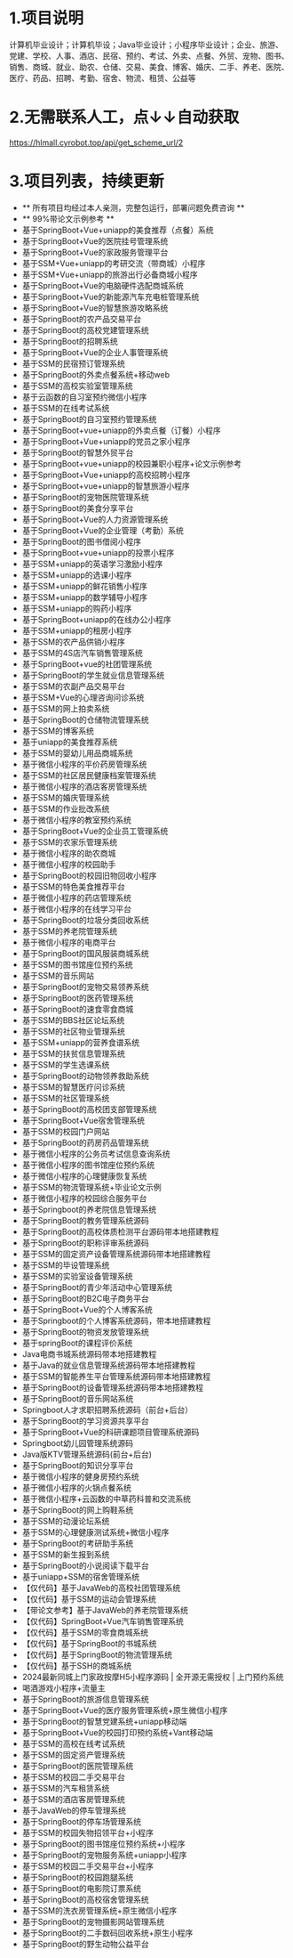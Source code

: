 # 1.项目说明
计算机毕业设计；计算机毕设；Java毕业设计；小程序毕业设计；企业、旅游、党建、学校、人事、酒店、民宿、预约、考试、外卖、点餐、外贸、宠物、图书、销售、商城、就业、助农、仓储、交易、美食、博客、婚庆、二手、养老、医院、医疗、药品、招聘、考勤、宿舍、物流、租赁、公益等

# 2.无需联系人工，点↓↓自动获取
https://hlmall.cyrobot.top/api/get_scheme_url/2

# 3.项目列表，持续更新
- ** 所有项目均经过本人亲测，完整包运行，部署问题免费咨询 **
- ** 99%带论文示例参考 **
- 基于SpringBoot+Vue+uniapp的美食推荐（点餐）系统
- 基于SpringBoot+Vue的医院挂号管理系统
- 基于SpringBoot+Vue的家政服务管理平台
- 基于SSM+Vue+uniapp的考研交流（带商城）小程序
- 基于SSM+Vue+uniapp的旅游出行必备商城小程序
- 基于SpringBoot+Vue的电脑硬件选配商城系统
- 基于SpringBoot+Vue的新能源汽车充电桩管理系统
- 基于SpringBoot+Vue的智慧旅游攻略系统
- 基于SpringBoot的农产品交易平台
- 基于SpringBoot的高校党建管理系统
- 基于SpringBoot的招聘系统
- 基于SpringBoot+Vue的企业人事管理系统
- 基于SSM的民宿预订管理系统
- 基于SpringBoot的外卖点餐系统+移动web
- 基于SSM的高校实验室管理系统
- 基于云函数的自习室预约微信小程序
- 基于SSM的在线考试系统
- 基于SpringBoot的自习室预约管理系统
- 基于SpringBoot+vue+uniapp的外卖点餐（订餐）小程序
- 基于SpringBoot+Vue+uniapp的党员之家小程序
- 基于SpringBoot的智慧外贸平台
- 基于SpringBoot+vue+uniapp的校园兼职小程序+论文示例参考
- 基于SpringBoot+Vue+uniapp的高校招聘小程序
- 基于SpringBoot+vue+uniapp的智慧旅游小程序
- 基于SpringBoot的宠物医院管理系统
- 基于SpringBoot的美食分享平台
- 基于SpringBoot+Vue的人力资源管理系统
- 基于SpringBoot+Vue的企业管理（考勤）系统
- 基于SpringBoot的图书借阅小程序
- 基于SpringBoot+vue+uniapp的投票小程序
- 基于SSM+uniapp的英语学习激励小程序
- 基于SSM+uniapp的选课小程序
- 基于SSM+uniapp的鲜花销售小程序
- 基于SSM+uniapp的数学辅导小程序
- 基于SSM+uniapp的购药小程序
- 基于SpringBoot+uniapp的在线办公小程序
- 基于SSM+uniapp的租房小程序
- 基于SSM的农产品供销小程序
- 基于SSM的4S店汽车销售管理系统
- 基于SpringBoot+vue的社团管理系统
- 基于SpringBoot的学生就业信息管理系统
- 基于SSM的农副产品交易平台
- 基于SSM+Vue的心理咨询问诊系统
- 基于SSM的网上拍卖系统
- 基于SpringBoot的仓储物流管理系统
- 基于SSM的博客系统
- 基于uniapp的美食推荐系统
- 基于SSM的婴幼儿用品商城系统
- 基于微信小程序的平价药房管理系统
- 基于SSM的社区居民健康档案管理系统
- 基于微信小程序的酒店客房管理系统
- 基于SSM的婚庆管理系统
- 基于SSM的作业批改系统
- 基于微信小程序的教室预约系统
- 基于SpringBoot+Vue的企业员工管理系统
- 基于SSM的农家乐管理系统
- 基于微信小程序的助农商城
- 基于微信小程序的校园助手
- 基于SpringBoot的校园旧物回收小程序
- 基于SSM的特色美食推荐平台
- 基于微信小程序的药店管理系统
- 基于微信小程序的在线学习平台
- 基于SpringBoot的垃圾分类回收系统
- 基于SSM的养老院管理系统
- 基于微信小程序的电商平台
- 基于SpringBoot的国风服装商城系统
- 基于SSM的图书馆座位预约系统
- 基于SSM的音乐网站
- 基于SpringBoot的宠物交易领养系统
- 基于SpringBoot的医药管理系统
- 基于SpringBoot的速食零食商城
- 基于SSM的BBS社区论坛系统
- 基于SSM的社区物业管理系统
- 基于SSM+uniapp的营养食谱系统
- 基于SSM的扶贫信息管理系统
- 基于SSM的学生选课系统
- 基于SpringBoot的动物领养救助系统
- 基于SSM的智慧医疗问诊系统
- 基于SSM的社区管理系统
- 基于SpringBoot的高校团支部管理系统
- 基于SpringBoot+Vue宿舍管理系统
- 基于SSM的校园门户网站
- 基于SpringBoot的药房药品管理系统
- 基于微信小程序的公务员考试信息查询系统
- 基于微信小程序的图书馆座位预约系统
- 基于微信小程序的心理健康恢复系统
- 基于SSM的物流管理系统+毕业论文示例
- 基于微信小程序的校园综合服务平台
- 基于Springboot的养老院信息管理系统
- 基于SpringBoot的教务管理系统源码
- 基于SpringBoot的高校体质检测平台源码带本地搭建教程
- 基于SpringBoot的职称评审系统源码
- 基于SSM的固定资产设备管理系统源码带本地搭建教程
- 基于SSM的毕设管理系统
- 基于SSM的实验室设备管理系统
- 基于SpringBoot的青少年活动中心管理系统
- 基于SpringBoot的B2C电子商务平台
- 基于SpringBoot+Vue的个人博客系统
- 基于Springboot的个人博客系统源码，带本地搭建教程
- 基于SpringBoot的物资发放管理系统
- 基于springBoot的课程评价系统
- Java电商书城系统源码带本地搭建教程
- 基于Java的就业信息管理系统源码带本地搭建教程
- 基于SSM的智能养生平台管理系统源码带本地搭建教程
- 基于SpringBoot的设备管理系统源码带本地搭建教程
- 基于SpringBoot的音乐网站系统
- Springboot人才求职招聘系统源码（前台+后台）
- 基于SpringBoot的学习资源共享平台
- 基于SpringBoot+Vue的科研课题项目管理系统源码
- Springboot幼儿园管理系统源码
- Java版KTV管理系统源码(前台+后台)
- 基于SpringBoot的知识分享平台
- 基于微信小程序的健身房预约系统
- 基于微信小程序的火锅点餐系统
- 基于微信小程序+云函数的中草药科普和交流系统
- 基于SpringBoot的网上购鞋系统
- 基于SSM的动漫论坛系统
- 基于SSM的心理健康测试系统+微信小程序
- 基于SpringBoot的考研助手系统
- 基于SSM的新生报到系统
- 基于SpringBoot的小说阅读下载平台
- 基于uniapp+SSM的宿舍管理系统
- 【仅代码】基于JavaWeb的高校社团管理系统
- 【仅代码】基于SSM的运动会管理系统
- 【带论文参考】基于JavaWeb的养老院管理系统
- 【仅代码】SpringBoot+Vue汽车销售管理系统
- 【仅代码】基于SSM的零食商城系统
- 【仅代码】基于SpringBoot的书城系统
- 【仅代码】基于SpringBoot的物流管理系统
- 【仅代码】基于SSH的商城系统
- 2024最新同城上门家政按摩H5小程序源码 | 全开源无需授权 | 上门预约系统
- 喝酒游戏小程序+流量主
- 基于SpringBoot的旅游信息管理系统
- 基于SpringBoot+Vue的医疗服务管理系统+原生微信小程序
- 基于SpringBoot的智慧党建系统+uniapp移动端
- 基于SpringBoot+Vue的校园打印预约系统+Vant移动端
- 基于SSM的高校在线考试系统
- 基于SSM的固定资产管理系统
- 基于SpringBoot的医院管理系统
- 基于SSM的校园二手交易平台
- 基于SSM的汽车租赁系统
- 基于SSM的酒店客房管理系统
- 基于JavaWeb的停车管理系统
- 基于SpringBoot的停车场管理系统
- 基于SSM的校园失物招领平台+小程序
- 基于SpringBoot的图书馆座位预约系统+小程序
- 基于SpringBoot的宠物服务系统+uniapp小程序
- 基于SSM的校园二手交易平台+小程序
- 基于SpringBoot的校园跑腿系统
- 基于SpringBoot的电影院订票系统
- 基于SpringBoot的高校宿舍管理系统
- 基于SSM的洗衣房管理系统+原生微信小程序
- 基于SpringBoot的宠物摄影网站管理系统
- 基于SpringBoot的二手数码回收系统+原生小程序
- 基于SpringBoot的野生动物公益平台
